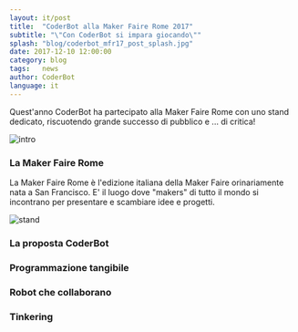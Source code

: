 ```yaml
---
layout: it/post
title:  "CoderBot alla Maker Faire Rome 2017"
subtitle: "\"Con CoderBot si impara giocando\""
splash: "blog/coderbot_mfr17_post_splash.jpg"
date: 2017-12-10 12:00:00
category: blog
tags:   news
author: CoderBot
language: it
---
```

Quest'anno CoderBot ha partecipato alla Maker Faire Rome con uno stand dedicato, riscuotendo grande successo di pubblico e ... di critica!

![intro]({{site.baseurl}}/img/blog/coderbot_mfr17_post_splash.jpg)

### La Maker Faire Rome
La Maker Faire Rome è l'edizione italiana della Maker Faire orinariamente nata a San Francisco. E' il luogo dove "makers" di tutto il mondo si incontrano per presentare e scambiare idee e progetti.

![stand]({{site.baseurl}}/img/blog/coderbot_mfr17_stand.jpg)

### La proposta CoderBot

### Programmazione tangibile

### Robot che collaborano

### Tinkering
